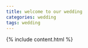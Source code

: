 ```yaml
---
title: welcome to our wedding
categories: wedding
tags: wedding
---
```


{% include content.html %}

